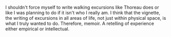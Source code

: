 I shouldn't force myself to write walking excursions like Thoreau does or like I was planning to do if it isn't who I really am. I think that the vignette, the writing of excursions in all areas of life, not just within physical space, is what I truly wanted to do. Therefore, memoir. A retelling of experience either empirical or intellectual.